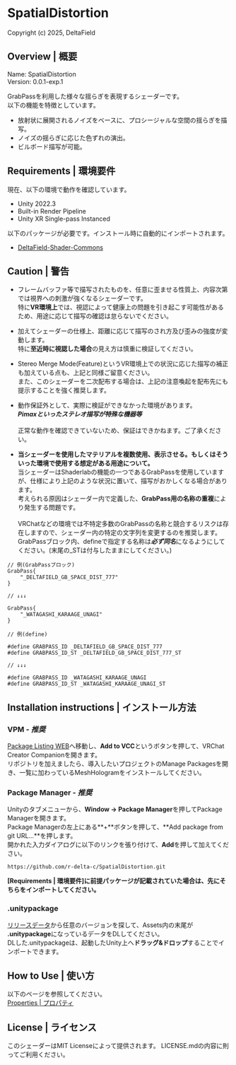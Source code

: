 # SpatialDistortion
Copyright (c) 2025, DeltaField



## Overview | 概要
Name: SpatialDistortion<br>
Version: 0.0.1-exp.1<br>

GrabPassを利用した様々な揺らぎを表現するシェーダーです。
<br>
以下の機能を特徴としています。
* 放射状に展開されるノイズをベースに、プロシージャルな空間の揺らぎを描写。
* ノイズの揺らぎに応じた色ずれの演出。
* ビルボード描写が可能。

## Requirements | 環境要件
現在、以下の環境で動作を確認しています。
* Unity 2022.3
* Built-in Render Pipeline
* Unity XR Single-pass Instanced

以下のパッケージが必要です。インストール時に自動的にインポートされます。
* [DeltaField-Shader-Commons](https://github.com/r-delta-c/DeltaField-Shader-Commons)


## Caution | 警告
* フレームバッファ等で描写されたものを、任意に歪ませる性質上、内容次第では視界への刺激が強くなるシェーダーです。<br>
特に**VR環境上**では、視認によって健康上の問題を引き起こす可能性があるため、用途に応じて描写の確認は怠らないでください。

* 加えてシェーダーの仕様上、距離に応じて描写のされ方及び歪みの強度が変動します。<br>特に**至近時に視認した場合**の見え方は慎重に検証してください。

* Stereo Merge Mode(Feature)というVR環境上での状況に応じた描写の補正も加えている点も、上記と同様ご留意ください。<br>また、このシェーダーを二次配布する場合は、上記の注意喚起を配布先にも提示することを強く推奨します。

* 動作保証外として、実際に検証ができなかった環境があります。<br>***Pimaxといったステレオ描写が特殊な機器等***<br><br>正常な動作を確認できていないため、保証はできかねます。ご了承ください。

* **当シェーダーを使用したマテリアルを複数使用、表示させる。もしくはそういった環境で使用する想定がある用途について。**<br>
当シェーダーはShaderlabの機能の一つであるGrabPassを使用していますが、仕様により上記のような状況に置いて、描写がおかしくなる場合があります。<br>
考えられる原因はシェーダー内で定義した、**GrabPass用の名称の重複**により発生する問題です。<br><br>
VRChatなどの環境では不特定多数のGrabPassの名称と競合するリスクは存在しますので、シェーダー内の特定の文字列を変更するのを推奨します。<br>
GrabPassブロック内、defineで指定する名称は***必ず同名***になるようにしてください。(末尾の_STは付与したままにしてください。)<br>

```
// 例(GrabPassブロック)
GrabPass{
    "_DELTAFIELD_GB_SPACE_DIST_777"
}

// ↓↓↓

GrabPass{
    "_WATAGASHI_KARAAGE_UNAGI"
}

// 例(define)

#define GRABPASS_ID _DELTAFIELD_GB_SPACE_DIST_777
#define GRABPASS_ID_ST _DELTAFIELD_GB_SPACE_DIST_777_ST

// ↓↓↓

#define GRABPASS_ID _WATAGASHI_KARAAGE_UNAGI
#define GRABPASS_ID_ST _WATAGASHI_KARAAGE_UNAGI_ST

```

## Installation instructions | インストール方法
### VPM - ***推奨***
[Package Listing WEB](https://r-delta-c.github.io/vpm_repository/)へ移動し、**Add to VCC**というボタンを押して、VRChat Creator Companionを開きます。<br>
リポジトリを加えましたら、導入したいプロジェクトのManage Packagesを開き、一覧に加わっているMeshHologramをインストールしてください。

### Package Manager - ***推奨***
Unityのタブメニューから、**Window -> Package Manager**を押してPackage Managerを開きます。<br>
Package Managerの左上にある**+**ボタンを押して、**Add package from git URL...**を押します。<br>
開かれた入力ダイアログに以下のリンクを張り付けて、**Add**を押して加えてください。<br>
```
https://github.com/r-delta-c/SpatialDistortion.git
```
**[Requirements | 環境要件]に前提パッケージが記載されていた場合は、先にそちらをインポートしてください。**

### .unitypackage
[リリースデータ](https://github.com/r-delta-c/SpatialDistortion/releases)から任意のバージョンを探して、Assets内の末尾が **.unitypackage**になっているデータをDLしてください。<br>
DLした.unitypackageは、起動したUnity上へ**ドラッグ&ドロップ**することでインポートできます。



## How to Use | 使い方
以下のページを参照してください。<br>
[Properties | プロパティ](https://github.com/r-delta-c/SpatialDistortion/blob/main/Documentation~/properties.md "Documentation~/properties.md")

## License | ライセンス
このシェーダーはMIT Licenseによって提供されます。
LICENSE.mdの内容に則ってご利用ください。
